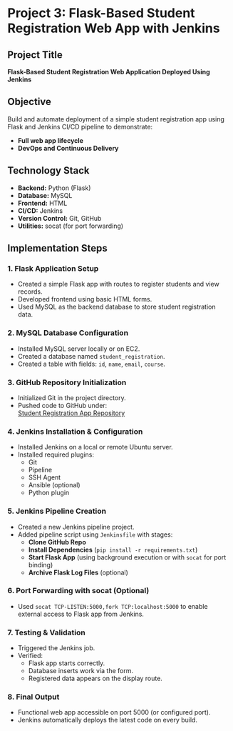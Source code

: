 # Project 3: Flask-Based Student Registration Web App with Jenkins

## Project Title
**Flask-Based Student Registration Web Application Deployed Using Jenkins**

## Objective
Build and automate deployment of a simple student registration app using Flask and Jenkins CI/CD pipeline to demonstrate:

- **Full web app lifecycle**
- **DevOps and Continuous Delivery**

## Technology Stack
- **Backend:** Python (Flask)
- **Database:** MySQL
- **Frontend:** HTML
- **CI/CD:** Jenkins
- **Version Control:** Git, GitHub
- **Utilities:** socat (for port forwarding)

## Implementation Steps

### 1. Flask Application Setup
- Created a simple Flask app with routes to register students and view records.
- Developed frontend using basic HTML forms.
- Used MySQL as the backend database to store student registration data.

### 2. MySQL Database Configuration
- Installed MySQL server locally or on EC2.
- Created a database named `student_registration`.
- Created a table with fields: `id`, `name`, `email`, `course`.

### 3. GitHub Repository Initialization
- Initialized Git in the project directory.
- Pushed code to GitHub under:  
  [Student Registration App Repository](https://github.com/Atharva%20Kishor%20Matale/stud-reg-flask-app/tree/master)

### 4. Jenkins Installation & Configuration
- Installed Jenkins on a local or remote Ubuntu server.
- Installed required plugins:  
  - Git  
  - Pipeline  
  - SSH Agent  
  - Ansible (optional)  
  - Python plugin

### 5. Jenkins Pipeline Creation
- Created a new Jenkins pipeline project.
- Added pipeline script using `Jenkinsfile` with stages:
  - **Clone GitHub Repo**
  - **Install Dependencies** (`pip install -r requirements.txt`)
  - **Start Flask App** (using background execution or with `socat` for port binding)
  - **Archive Flask Log Files** (optional)

### 6. Port Forwarding with socat (Optional)
- Used `socat TCP-LISTEN:5000,fork TCP:localhost:5000` to enable external access to Flask app from Jenkins.

### 7. Testing & Validation
- Triggered the Jenkins job.
- Verified:
  - Flask app starts correctly.
  - Database inserts work via the form.
  - Registered data appears on the display route.

### 8. Final Output
- Functional web app accessible on port 5000 (or configured port).
- Jenkins automatically deploys the latest code on every build.

